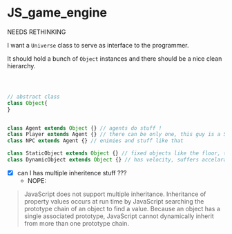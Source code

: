 # JS_game_engine

NEEDS RETHINKING


I want a `Universe` class to serve as interface to the programmer.

It should hold a bunch of `Object` instances and there should be a nice clean hierarchy.

```Javascript



// abstract class 
class Object{
}


class Agent extends Object {} // agents do stuff ! 
class Player extends Agent {} // there can be only one, this guy is a Singleton
class NPC extends Agent {} // enimies and stuff like that

class StaticObject extends Object {} // fixed objects like the floor, they move in the oppposite direction of the player
class DynamicObject extends Object {} // has velocity, suffers accelaration stuff like that

```

-[x] can I has multiple inheritence stuff ???
   - NOPE:
> JavaScript does not support multiple inheritance. Inheritance of property values occurs at run time by JavaScript searching the prototype chain of an object to find a value. Because an object has a single associated prototype, JavaScript cannot dynamically inherit from more than one prototype chain.
